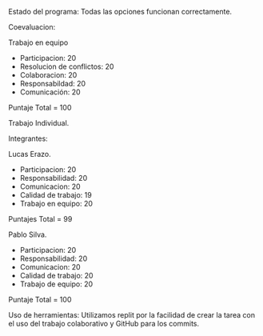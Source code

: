 Estado del programa: Todas las opciones funcionan correctamente.

Coevaluacion:

Trabajo en equipo 
- Participacion: 20
- Resolucion de conflictos: 20 
- Colaboracion: 20
- Responsabildad: 20 
- Comunicación: 20
  
Puntaje Total = 100

Trabajo Individual.

Integrantes:

Lucas Erazo.
- Participacion: 20
- Responsabilidad: 20
- Comunicacion: 20
- Calidad de trabajo: 19
- Trabajo en equipo: 20

Puntajes Total = 99

Pablo Silva.
- Participacion: 20
- Responsabilidad: 20
- Comunicacion: 20
- Calidad de trabajo: 20
- Trabajo de equipo: 20

Puntaje Total = 100

Uso de herramientas: Utilizamos replit por la facilidad de crear la tarea con el uso del trabajo colaborativo y GitHub para los commits.
